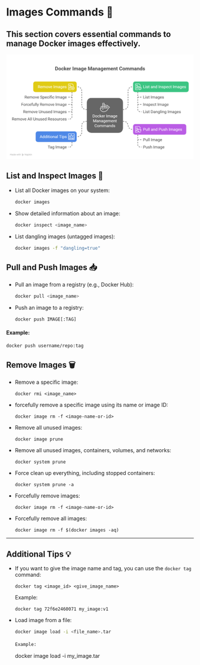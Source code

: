 # Images Commands 🚀

This section covers essential commands to manage Docker images effectively.
----
<img src="https://github.com/anik-devops11/Docker-For-Beginners/blob/main/Images/Images Commands visual selection.png" border="0">

## List and Inspect Images 🔎

- List all Docker images on your system:
  ```bash
  docker images
  ```
- Show detailed information about an image:
  ```bash
  docker inspect <image_name>
  ```
- List dangling images (untagged images):
  ```bash
  docker images -f "dangling=true"
  ```
## Pull and Push Images 📥

- Pull an image from a registry (e.g., Docker Hub):
  ```bash
  docker pull <image_name>
  ```
- Push an image to a registry:
  ```
  docker push IMAGE[:TAG]
  ```
#### Example:
  ```
  docker push username/repo:tag
  ```
## Remove Images 🗑️
- Remove a specific image:
  ```
  docker rmi <image_name>
  ```
- forcefully remove a specific image using its name or image ID:
  ```
  docker image rm -f <image-name-or-id>
  ```
- Remove all unused images:
  ```
  docker image prune
  ```
- Remove all unused images, containers, volumes, and networks:
  ```
  docker system prune
  ```
- Force clean up everything, including stopped containers:
  ```
  docker system prune -a
  ```
- Forcefully remove images:
  ```
  docker image rm -f <image-name-or-id>
  ```
- Forcefully remove all images:
  ```
  docker image rm -f $(docker images -aq)
  ```
----
## Additional Tips 💡

- If you want to give the image name and tag, you can use the `docker tag` command:

  ```
  docker tag <image_id> <give_image_name>
  ```
  Example:
  ```
  docker tag 72f6e2460071 my_image:v1
  ```
- Load image from a file:

  ```bash
  docker image load -i <file_name>.tar

  Example:
  ```
  docker image load -i my_image.tar
  ```